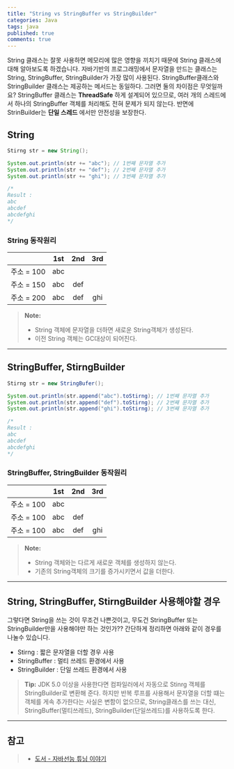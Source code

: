 ```yaml
---
title: "String vs StringBuffer vs StringBuilder"
categories: Java
tags: java
published: true
comments: true
---
```


String 클래스는 잘못 사용하면 메모리에 많은 영향을 끼치기 때문에 String 클래스에 대해 알아보도록 하겠습니다.
자바기반의 프로그래밍에서 문자열을 만드는 클래스는 String, StringBuffer, StringBuilder가 가장 많이 사용된다. StringBuffer클래스와  StringBuilder 클래스는 제공하는 메서드는 동일하다. 그러면 둘의 차이점은 무엇일까요? StringBuffer 클래스는 **ThreadSafe** 하게 설계되어 있으므로, 여러 개의 스레드에서 하나의 StringBuffer 객체를 처리해도 전혀 문제가 되지 않는다. 반면에 StrinBuilder는 **단일 스레드** 에서만 안전성을 보장한다.

## String
```java
Stirng str = new String();

System.out.println(str += "abc"); // 1번째 문자열 추가
System.out.println(str += "def"); // 2번째 문자열 추가
System.out.println(str += "ghi"); // 3번째 문자열 추가

/*
Result :
abc
abcdef
abcdefghi
*/
```

### String 동작원리

|          | 1st  | 2nd  | 3rd  |
| :------: | :--: | :--: | :--: |
| 주소 = 100 | abc  |      |      |
| 주소 = 150 | abc  | def  |      |
| 주소 = 200 | abc  | def  | ghi  |

> **Note:**
> - String 객체에 문자열을 더하면 새로운 String객체가 생성된다.
> - 이전 String 객체는 GC대상이 되어진다.
---
## StringBuffer, StirngBuilder
```java
Stirng str = new StringBufer();

System.out.println(str.append("abc").toStirng); // 1번째 문자열 추가
System.out.println(str.append("def").toStirng); // 2번째 문자열 추가
System.out.println(str.append("ghi").toStirng); // 3번째 문자열 추가

/*
Result :
abc
abcdef
abcdefghi
*/
```

### StringBuffer, StringBuilder 동작원리
|          | 1st  | 2nd  | 3rd  |
| :------: | :--: | :--: | :--: |
| 주소 = 100 | abc  |      |      |
| 주소 = 100 | abc  | def  |      |
| 주소 = 100 | abc  | def  | ghi  |

> **Note:**
> - String 객체와는 다르게 새로운 객체를 생성하지 않는다.
> - 기존의 String객체의 크기를 증가시키면서 값을 더한다.
---

## String, StringBuffer, StirngBuilder 사용해야할 경우
그렇다면 String을 쓰는 것이 무조건 나쁜것이고, 무도건 StringBuffer 또는 StringBuilder만을 사용해야만 하는 것인가?? 간단하게 정리하면 아래와 같이 경우를 나눌수 있습니다.
- Stirng : 짧은 문자열을 더할 경우 사용
- StringBuffer : 멀티 쓰레드 환경에서 사용
- StringBuilder : 단일 쓰레드 환경에서 사용

> **Tip:** JDK 5.0 이상을 사용한다면 컴파일러에서 자동으로 Stinrg 객체를 StringBuilder로 변환해 준다. 하지만 반복 루프를 사용해서 문자열을 더할 떄는 객체를 게속 추가한다는 사실은 변함이 없으므로, String클래스를 쓰는 대신, StringBuffer(멀티쓰레드), StringBuilder(단일쓰레드)를 사용하도록 한다.

---
참고
---
> -	[도서 - 자바선능 튜닝 이야기](http://book.naver.com/bookdb/book_detail.nhn?bid=7333658)
